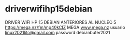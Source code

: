 # driverwifihp15debian
DRIVER WIFI HP 15 DEBIAN ANTERIORES AL NUCLEO 5
https://mega.nz/fm/mp40kCIZ
MEGA
www.mega.nz
usuario 
linux2021lito@gmail.com
password
debianbuter2021
